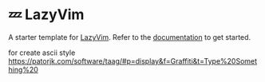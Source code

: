 # 💤 LazyVim

A starter template for [LazyVim](https://github.com/LazyVim/LazyVim).
Refer to the [documentation](https://lazyvim.github.io/installation) to get started.

for create ascii style
https://patorjk.com/software/taag/#p=display&f=Graffiti&t=Type%20Something%20
